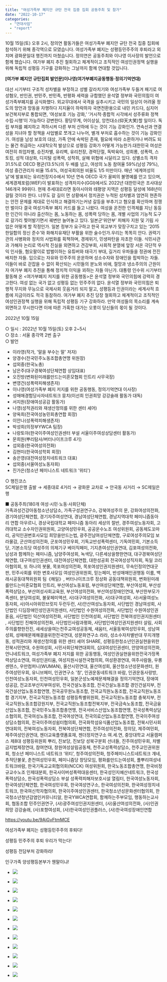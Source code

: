 ```yaml
---
title: "여성가족부 폐지안 규탄 전국 집중 집회 공동주최 및 참가"
date: "2022-10-17"
categories: 
  - "연대사업"
  - "report"
---
```


10월 15일(토) 오후 2시, 정의연 활동가들은 여성가족부 폐지안 규탄 전국 집중 집회에 참석하기 위해 종각역으로 모였습니다. 여성가족부 폐지는 성평등민주주의 후퇴라고 외치며 광화문일대 행진까지 마쳤습니다. 정의연은 공동주최와 이나영 이사장의 발언으로 함께 했습니다. 여가부 폐지 추진 철회하고 체계적이고 조직적인 여성인권정책 실행을 위해 독립적 성평등 기구를 강화하는 그날까지 함께 연대할 것입니다.

**\[여가부 폐지안 규탄집회 발언문\]이나영(여가부폐지공동행동·정의기억연대)**

대선 시기부터 구조적 성차별을 부정하고 성별 갈라치기와 여성가족부 두들겨 패기로 여성혐오, 반인권, 반민주, 반민족, 반평화 세력을 규합했던 윤석열 정부와 국민의힘이 여성가족부폐지를 공식화했다. 외교무대에서 국격을 실추시키고 국민의 일상이 어려울 정도의 망언과 망동을 자행하다 지지율이 하락하자 국면전환용으로 내민 카드다, 심지어 보건복지부로 통합되면, ‘여성보호 기능 강화,’ ‘거시적·종합적 시각에서 성주류화 정책 수립·시행’이 가능하다 강변한다. 황당무계, 어이상실, 앙천대소(仰天大笑)할 일이다. 독립 부처를 폐지하고 격하시켜 다른 부처 산하에 두는 것이 기능 강화인가. 연속선과 연결성을 지녀야 할 정책을 사업별로 쪼개고 나누어, 별개 부처로 흡수하는 것이 기능 강화인가. 여성을 남성 보호의 대상, 가족 안에 속박된 존재, 필요에 따라 소환하거나 버려도 되는 물건 취급하는 시대착오적 발상으로 성평등 강화가 어떻게 가능한가.대한민국 여성은 여전히 취업차별, 승진차별, 유리벽, 유리천장, 경력단절, 독박육아, 성희롱, 성폭력, 스토킹, 성적 대상화, 디지털 성폭력, 성착취, 살해 위협에 시달리고 있다. 성별소득 격차 31.5%로 OECD 평균(13.5%)의 두 배를 넘고, 여성의 노동 참여율 59%(남성 79%), 여성 중간관리자 비율 15.6%, 여성국회의원 비율도 1/5 미만이다. 매년 ‘세계여성의날’에 발표되는 유리천장지수에서 10년 연속 OECD 국가 꼴찌의 불명예를 안고 있으며, 세계경제포럼(WEF)이 발표하는 성격차지수(GGI)에서도 2022년 대한민국은 조사대상 146개국 99위다. 현재 추세대로라면 동아시아와 태평양 지역은 성평등 달성에 168년이 걸릴 것이라 한다. 너무도 갈 길이 먼 상황에서 정치권은 누적된 성차별과 엄연히 현존하는 안전 문제를 제대로 인식하고 해결하기는커녕 갈등을 부추기고 혐오를 확산하며 정쟁만 벌이다 결국 여성가족부 폐지 카드를 들고 나왔다. 여성을 온전한 인격체를 지닌 동등한 인간이 아니라 출산하는 몸, 노동하는 몸, 성폭력 당하는 몸, 개별 사업의 기능적 도구로 갈가리 찢어발기면서 궤변만 늘어놓고 있다. 일본군‘위안부’ 피해자 지원 및 기림 사업은 어떻게 할 작정인가. 일본 정부가 요구하고 한국 외교부가 맞장구치고 있는 ‘2015 한일합의 정신 준수’와 화해치유재단 부활을 위한 술수인가.우리는 똑똑히 안다. 권력기관의 사병화와 정치의 사법화를 획책하며, 경제위기, 민생파탄을 자초한 이들. 식민사관과 가해자 논리로 역사적 진실을 외면하고 견강부회, 사회적 분열에 앞장 서온 극단적 우익 인사들, 혐오팔이로 밥벌이하는 유튜버와 태극기 부대, 길거리 우파들을 정권에 전진 배치한 자들. 입으로는 자유와 민주주의 운운하며 성소수자와 장애인을 핍박하는 자들. 이들이 바로 걷잡을 수 없이 확산되는 시민들의 분노와 비애, 절망과 냉소주의의 근원이자 여가부 폐지 추진을 통해 정치적 이익을 꾀하는 자들 아닌가. 대통령 인수위 시기부터 활동해 온 <여가부폐지 저지를 위한 공동행동>은 윤석열 정부와 국민의힘에 강력히 경고한다. 여성 없는 국가 없고 성평등 없는 민주주의 없다. 윤석열 정부와 국민의힘은 퇴행적 무지와 무능으로 국제사회 웃음거리 되지 말고, 성평등과 인권이라는 세계사적 흐름에 지금이라도 적극 동참하라. 여가부 폐지 추진 당장 철회하고 체계적이고 조직적인 여성인권정책 실행을 위해 독립적 성평등 기구 강화하라. 만약 여성들의 목소리를 계속 외면하고 무시한다면 이에 따른 가혹한 대가는 오롯이 당신들의 몫이 될 것이다.

2022년 10월 15일

○ 일시 : 2022년 10월 15일(토) 오후 2~5시  
○ 장소 : 서울 종각역 2번 출구  
○ 발언

- 이라영(작가, '말을 부수는 말' 저자)
- 양경수(전국민주노동조합총연맹 위원장)
- 섭외중(한국노총)
- 남은주(대구경북여성단체연합 상임대표)
- 오진방(변화된미래를만드는미혼모협회 인트리 사무국장)
- 변영건(성폭력피해생존자)
- 이나영(여성가족부 폐지 저지를 위한 공동행동, 정의기억연대 이사장)
- 성매매경험당사자네트워크 뭉치(이선희 인권희망 강강술래 활동가 대독)
- 서지원(장애여성공감 활동가)
- 나영(성적권리와 재생산정의를 위한 센터 셰어)
- 양옥희(전국여성농민회총연합 회장)
- 이안나(성폭력피해생존자)
- 박성희(의정부YWCA 팀장)
- 나랑토야(한국이주여성인권센터 부설 서울이주여성상담센터 활동가)
- 문희원(뿌리탐사/버터나이프크루 4기)
- 섭외중(한국여성의전화)
- 김현미(한국여성학회 회장)
- 송은영(대전여성정치네트워크 대표)
- 섭외중(서울여성노동자회)
- 진가은(청소년 페미니스트 네트워크 '위티')

○ 행진코스  
SC제일은행 출발 → 세종대로 4거리 → 광화문 교차로 → 안국동 사거리 → SC제일은행

■ 공동주최(180개 여성·시민·노동·사회단체)  
가족과성건강아동청소년상담소, 가족구성권연구소, 강북여성주의 문, 강화여성의전화, 경기여성단체연합, 경기자주여성연대, 경남여성단체연합, 경남지역대학 페미니즘동아리 연합 아우르니, 경상국립대학교 페미니즘 동아리 세상의 절반, 경주여성노동자회, 고려대학교 소수자인권위원회, 고양여성민우회, 공공운수노조 여성위원회, 공동체도꼬마리, 공익인권변호사모임 희망을만드는법, 광주전남여성단체연합, 구로여성주의모임 보라물감, 군산여성의전화, 군포여성민우회, 기독교반성폭력센터, 기독여민회, 기본소득당, 기본소득당 여성주의 의제기구 베이직페미, 기지촌여성인권연대, 김포여성의전화, 남성과 함께하는 페미니즘, 남양주여성회, 녹색당, 다른세상을향한연대, 대구경북여성단체연합, 대구여성인권센터, 대전여성단체연합, 대한성공회 전국여성성직자회, 독일 코리아협의회, 또 하나의 봇물, 목포여성의전화, 목포여성인권지원센터, 무속인정의연대굿판, 민주사회를 위한 변호사모임 여성인권위원회, 믿는페미, 반성매매인권행동 이룸, 백래시공동대책위원회 팀《해일》, 버터나이프크루 정상화 공동대책위원회, 변화된미래를만드는미혼모협회 인트리, 부산여성노동포럼, 부산여성단체연합, 부산여성회, 부산성폭력상담소, 부산여성사회교육원, 부산여성의전화, 부산여성장애인연대, 부산한부모가족센터, 분당여성회, 불꽃페미액션, 사)대구여성의전화, 사)대구여성회, 사)서울여성노동자회, 사)아시아위민브릿지 두런두런, 사)안산여성노동자회, 사단법인 경남여성회, 사단법인 디딤장애인성인권지원센터, 사단법인 수원여성의전화, 사단법인 수원여성인권돋음, 사단법인 익산여성의전화, 사단법인 인천여성회, 사단법인 전북여성인권지원센터 , 사단법인 진해여성의전화, 사단법인사람과평화, 사단법인여성인권지원센터 살림, 사회주의를향한전진, 새세상을여는천주교여성공동체, 새움터, 서울동북여성민우회, 성남여성회, 성매매문제해결을위한전국연대, 성문화연구소 라라, 성소수자차별반대 무지개행동, 성적권리와 재생산정의를 위한 센터 셰어 SHARE, 성평등한청소년인권실현을위한전북시민연대, 수원여성회, 시민사회단체연대회의, 십대여성인권센터, 안양여성의전화, 언니네트워크, 여성가족부 폐지 저지를 위한 공동행동, 여성인권실현을위한전국가정폭력상담소연대, 여성인권티움, 여성지원시설전국협의회, 여성환경연대, 여주사람들, 우롱센텐스, 우만컴퍼니(WUMAN), 울산시민연대, 울산여성회, 울산청소년성문화센터, 원주여성민우회, 유니브페미, 인권연구소 '창', 인권운동네트워크 바람, 인권운동사랑방, 인천여성노동자회, 인천여성민우회, 일본군성노예제문제해결을 정의기억연대, 장애여성공감, 전교조부산지부여성위, 전국건설노동조합, 전국건설노동조합 경인건설지부, 전국건설산업노동조합연맹, 전국공무원노동조합, 전국교직원노동조합, 전국교직원노동조합 경기지부, 전국교직원노동조합 성평등특별위원회, 전국교직원노동조합 충북지부, 전국교직원노동조합강원지부, 전국교직원노동조합전북지부, 전국금속노동조합, 전국금융산업노동조합, 전국민주노동조합총연맹, 전국서비스산업노동조합연맹, 전국성폭력상담소협의회, 전국여성노동조합, 전국여성연대, 전국의료산업노동조합연맹, 전국이주여성상담소협의회, 전국이주여성쉼터협의회, 전국화학섬유식품산업노동조합, 전북시민사회연대회의, 전북여성노동자회, 전북여성단체연합, 전주여성의전화, 정의당, 제주여민회, 제주여성인권연대, 젠더교육플랫폼효재, 젠더정치연구소 여.세.연, 중앙대학교 서울캠퍼스 제8대 성평등위원회 뿌리, 진보당, 진보당 성북구분회 선녀들, 진주여성민우회, 차별금지법제정연대, 참여연대, 창원여성살림공동체, 천주교성폭력상담소, 천주교인권위원회, 청소년 페미니스트 네트워크 ‘위티’, 청주여성의전화, 청주페미니스트네트워크 걔네, 추적단불꽃, 춘천여성민우회, 페미니즘당 창당모임, 평화를만드는여성회, 풀뿌리여성네트워크바람, 한국기독교교회협의회(NCCK) 여성위원회, 한국노동조합총연맹, 한국비정규교수노조 인제대분회, 한국사이버성폭력대응센터, 한국성인지예산네트워크, 한국성폭력상담소, 한국성폭력상담소 부설 성폭력피해자보호시설 열림터, 한국여성노동자회, 한국여성단체연합, 한국여성민우회, 한국여성연구소, 한국여성의전화, 한국여성정치네트워크, 한국여신학자협의회, 한국이주여성인권센터, 한국청소년성문화센터협의회, 한국청소년청년감염인커뮤니티알, 한국YWCA연합회, 함께하는주부모임, 행동하는교사회, 협동조합 민주인권연구, (사)광주여성인권지원센터, (사)울산여성의전화, (사)인권희망 강강술래, (사)포항여성회, (사)한국여성인권플러스, (사)한국여성장애인연합

https://youtu.be/9AiGvFtmMCE

여성가족부 폐지는 성평등민주주의 후퇴다!

성평등 민주주의 후퇴 우리가 막는다!

성평등 전담부처 강화하라!

인구가족 양성평등본부가 웬말이냐!

- ![](https://womenandwar.net/kr/wp-content/uploads/2022/10/웹자보2-1-724x1024.jpg)
    
- ![](https://womenandwar.net/kr/wp-content/uploads/2022/10/웹자보1_101-1-829x1024.jpg)
    
- ![](https://womenandwar.net/kr/wp-content/uploads/2022/10/웹자보4-1.jpg)
    
- ![](https://womenandwar.net/kr/wp-content/uploads/2022/10/IMG_3551-1024x683.jpg)
    
- ![](https://womenandwar.net/kr/wp-content/uploads/2022/10/IMG_3641-1024x683.jpg)
    
- ![](https://womenandwar.net/kr/wp-content/uploads/2022/10/IMG_3868-1024x683.jpg)
    
- ![](https://womenandwar.net/kr/wp-content/uploads/2022/10/photo_2022-10-15_16-04-14-1024x1024.jpg)
    
- ![](https://womenandwar.net/kr/wp-content/uploads/2022/10/photo_2022-10-17_19-57-06-1024x1024.jpg)
    
- ![](https://womenandwar.net/kr/wp-content/uploads/2022/10/photo_2022-10-17_19-56-41-768x1024.jpg)
    
- ![](https://womenandwar.net/kr/wp-content/uploads/2022/10/photo_2022-10-17_19-57-50-1024x768.jpg)
    
- ![](https://womenandwar.net/kr/wp-content/uploads/2022/10/photo_2022-10-15_15-58-32-1024x768.jpg)
    
- ![](https://womenandwar.net/kr/wp-content/uploads/2022/10/IMG_3563-1024x683.jpg)
